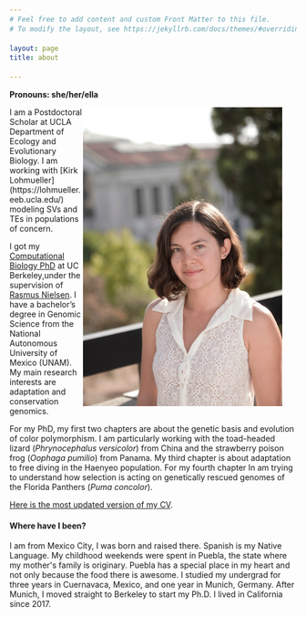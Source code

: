 ```yaml
---
# Feel free to add content and custom Front Matter to this file.
# To modify the layout, see https://jekyllrb.com/docs/themes/#overriding-theme-defaults

layout: page
title: about

---
```

**Pronouns: she/her/ella**

<img src="/figures/Diana_Headshot_AVL_6054.jpg" style="float:right;padding-right:25px;width:350px">
I am a Postdoctoral Scholar at UCLA Department of Ecology and Evolutionary Biology. I am working with [Kirk Lohmueller](https://lohmueller.eeb.ucla.edu/) modeling SVs and TEs in populations of concern.

I got my [Computational Biology PhD](https://ccb.berkeley.edu/academics/phd-in-computational-biology/) at UC Berkeley,under the supervision of [Rasmus Nielsen](https://nielsen-lab.github.io/research/). I have a bachelor’s degree in Genomic Science from the National Autonomous University of Mexico (UNAM). My main research interests are adaptation and conservation genomics. 

For my PhD, my first two chapters are about the genetic basis and evolution of color polymorphism. I am particularly working with the toad-headed lizard (*Phrynocephalus versicolor*) from China and the strawberry poison frog (*Oophaga pumilio*) from Panama. My third chapter is about adaptation to free diving in the Haenyeo population. For my fourth chapter In am trying to understand how selection is acting on genetically rescued genomes of the Florida Panthers (*Puma concolor*).

[Here is the most updated version of my CV](/files/CVDianaAguilarGomez.pdf).

#### Where have I been?
I am from Mexico City, I was born and raised there. Spanish is my Native Language. My childhood weekends were spent in Puebla, the state where my mother's family is originary. Puebla has a special place in my heart and not only because the food there is awesome. I studied my undergrad for three years in Cuernavaca, Mexico, and one year in Munich, Germany. After Munich, I moved straight to Berkeley to start my Ph.D. I lived in California since 2017.

